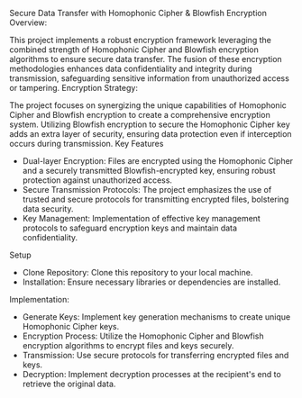 Secure Data Transfer with Homophonic Cipher & Blowfish Encryption
Overview:

This project implements a robust encryption framework leveraging the combined strength of Homophonic Cipher and Blowfish encryption algorithms to ensure secure data transfer. The fusion of these encryption methodologies enhances data confidentiality and integrity during transmission, safeguarding sensitive information from unauthorized access or tampering.
Encryption Strategy:

The project focuses on synergizing the unique capabilities of Homophonic Cipher and Blowfish encryption to create a comprehensive encryption system. Utilizing Blowfish encryption to secure the Homophonic Cipher key adds an extra layer of security, ensuring data protection even if interception occurs during transmission.
Key Features
* Dual-layer Encryption: Files are encrypted using the Homophonic Cipher and a securely transmitted Blowfish-encrypted key, ensuring robust protection against unauthorized access.
* Secure Transmission Protocols: The project emphasizes the use of trusted and secure protocols for transmitting encrypted files, bolstering data security.
* Key Management: Implementation of effective key management protocols to safeguard encryption keys and maintain data confidentiality.

Setup
* Clone Repository: Clone this repository to your local machine.
* Installation: Ensure necessary libraries or dependencies are installed.

Implementation:

* Generate Keys: Implement key generation mechanisms to create unique Homophonic Cipher keys.
* Encryption Process: Utilize the Homophonic Cipher and Blowfish encryption algorithms to encrypt files and keys securely.
* Transmission: Use secure protocols for transferring encrypted files and keys.
* Decryption: Implement decryption processes at the recipient's end to retrieve the original data.
